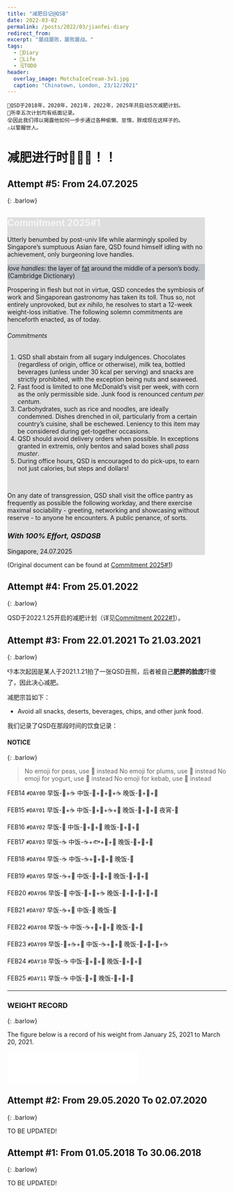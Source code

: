 ```yaml
---
title: "减肥日记@QSB"
date: 2022-03-02
permalink: /posts/2022/03/jianfei-diary
redirect_from: 
excerpt: "屡战屡败，屡败屡战。"
tags:
  - 📘Diary
  - 🍜Life
  - 🗒TODO
header:
  overlay_image: MotchaIceCream-3v1.jpg
  caption: "Chinatown, London, 23/12/2021"
---
```

```
🍧QSD于2018年，2020年，2021年，2022年，2025年共启动5次减肥计划。
📔所幸五次计划均有纸面记录。
😵因此我们得以揭露他如何一步步通过各种偷懒、怠惰，胖成现在这样子的。
⚠️以警醒世人。
```

# 减肥进行时💨💨💨！！

## Attempt #5: From 24.07.2025
{: .barlow}

<section class="paragraph_center_wrapper translucent_border didot" style="background-color: #24242424; width: 90%;">

<div class="center_wrapper"><h1 style="border: none;color: whitesmoke">Commitment 2025#1</h1></div>

<p>Utterly benumbed by post-univ life while alarmingly spoiled by Singapore’s sumptuous Asian fare, <span class="sans-serif">QSD</span> found himself idling with no achievement, only burgeoning love handles.</p>

<p class="notice--info" style="background-color: #00214724; border: 1px solid #00214705;"><span class="macaron barlow"><i>love handles</i></span>: the layer of <u>fat</u> around the middle of a person’s body. (Cambridge Dictionary)</p>

<p>Prospering in flesh but not in virtue, <span class="sans-serif">QSD</span> concedes the symbiosis of work and Singaporean gastronomy has taken its toll. Thus so, not entirely unprovoked, but <i>ex nihilo</i>, he resolves to start a 12-week weight-loss initiative. The following solemn commitments are henceforth enacted, as of today.</p>

<h6>Commitments</h6>

<ol>
<li><span class="sans-serif">QSD</span> shall abstain from all sugary indulgences. Chocolates (regardless of origin, office or otherwise), milk tea, bottled beverages (unless under 30 kcal per serving) and snacks are strictly prohibited, with the exception being nuts and seaweed.</li>
<li>Fast food is limited to one McDonald’s visit per week, with corn as the only permissible side. Junk food is renounced <i>centum per centum</i>.</li>
<li>Carbohydrates, such as rice and noodles, are ideally condemned. Dishes drenched in oil, particularly from a certain country’s cuisine, shall be eschewed. Leniency to this item may be considered during get-together occasions.</li>
<li><span class="sans-serif">QSD</span> should avoid delivery orders when possible. In exceptions granted in extremis, only bentos and salad boxes shall <i>pass muster</i>.</li>
<li>During office hours, <span class="sans-serif">QSD</span> is encouraged to do pick-ups, to earn not just calories, but steps and dollars!</li>
</ol>
<br>
<p>On any date of transgression, <span class="sans-serif">QSD</span> shall visit the office pantry as frequently as possible the following workday, and there exercise maximal sociability - greeting, networking and showcasing without reserve - to anyone he encounters. A public penance, of sorts.</p>

<div class="text-right sans-serif"><h3><i>With 100% Effort, <span class="sans-serif">QSDQSB</span></i></h3></div>
<div class="text-right">Singapore, 24.07.2025</div>
</section>

(Original document can be found at [Commitment 2025#1](/files/Commitments/Commitment_2025_1.pdf))

## Attempt #4: From 25.01.2022
{: .barlow}

QSD于2022.1.25开启的减肥计划（详见[Commitment 2022#1](/files/Commitments/Commitment_2022_1.pdf)）。

## Attempt #3: From 22.01.2021 To 21.03.2021
{: .barlow}

👎本次起因是某人于2021.1.21拍了一张QSD丑照，后者被自己**肥胖的脸庞**吓傻了，因此决心减肥。

减肥宗旨如下：
- Avoid all snacks, deserts, beverages, chips, and other junk food.


我们记录了QSD在那段时间的饮食记录：

#### NOTICE
{: .barlow}

> No emoji for peas, use 🧆 instead
> No emoji for plums, use 🍅 instead
> No emoji for yogurt, use 🍼 instead
> No emoji for kebab, use 🥙 instead

FEB14 `#DAY00` 早饭-🥪+☕️  中饭-🐷+🥬+🥣+☕️  晚饭-🥪+🥛+🥝

FEB15 `#DAY01` 早饭-🥖+☕️  中饭-🐔+🍚+☕️+🥣  晚饭-🥪+🥛+🥗 夜宵-🍅

FEB16 `#DAY02` 早饭-🚫    中饭-🥩+🥔+🥬    晚饭-🍣+🥔+🧆

FEB17 `#DAY03` 早饭-☕️     中饭-☕️+🐟+🥦+🥔  晚饭-🥪+🥓+🍣

FEB18 `#DAY04` 早饭-☕️     中饭-☕️+🍗+🍠+🧆  晚饭-🥪

FEB19 `#DAY05` 早饭-☕️+🥛  中饭-🥣+🧆+🍝    晚饭-🍣+🥬+🥔

FEB20 `#DAY06` 早饭-🚫    中饭-🥗+🥚+☕️     晚饭-🥪+🥓+🍣+🥛+🍅

FEB21 `#DAY07` 早饭-☕️+🥚  中饭-🥪         晚饭-🥪

FEB22 `#DAY08` 早饭-☕️     中饭-☕️+🐑+🍆+🥖  晚饭-🥪+🍞

FEB23 `#DAY09` 早饭-🍞+☕️+🍊 中饭-☕️+🐔+🍛   晚饭-🍣+🥔+🥖+☕️

FEB24 `#DAY10` 早饭-☕️     中饭-🐔+🍛+🥣    晚饭-🍗+🥔+🥦

FEB25 `#DAY11` 早饭-☕️     中饭-🥪+🍊      晚饭-🥩+🥔+🥦

------

### WEIGHT RECORD
{: .barlow}

The figure below is a record of his weight from January 25, 2021 to March 20, 2021.

<iframe style="height: 5em;" src="//embed.chartblocks.com/1.0/?c=604584773ba0f67a22f69f9c&t=e84643b52968ea2" frameBorder="0"></iframe>

## Attempt #2: From 29.05.2020 To 02.07.2020
{: .barlow}

TO BE UPDATED!

## Attempt #1: From 01.05.2018 To 30.06.2018
{: .barlow}

TO BE UPDATED!